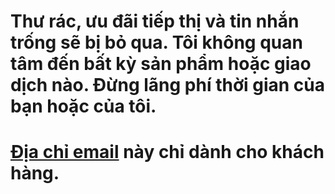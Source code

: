 # Thư rác, ưu đãi tiếp thị và tin nhắn trống sẽ bị bỏ qua. Tôi không quan tâm đến bất kỳ sản phẩm hoặc giao dịch nào. Đừng lãng phí thời gian của bạn hoặc của tôi.
# [Địa chỉ email](mailto:cuscuta-comenzado.0p@icloud.com) này chỉ dành cho khách hàng.

